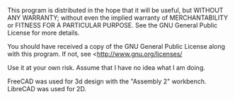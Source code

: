 This program is distributed in the hope that it will be useful, but WITHOUT ANY WARRANTY; without even the implied warranty of MERCHANTABILITY or FITNESS FOR A PARTICULAR PURPOSE. See the GNU General Public License for more details.

You should have received a copy of the GNU General Public License along with this program. If not, see <http://www.gnu.org/licenses/

Use it at your own risk. Assume that I have no idea what I am doing.

FreeCAD was used for 3d design with the "Assembly 2" workbench.  LibreCAD was used for 2D.
